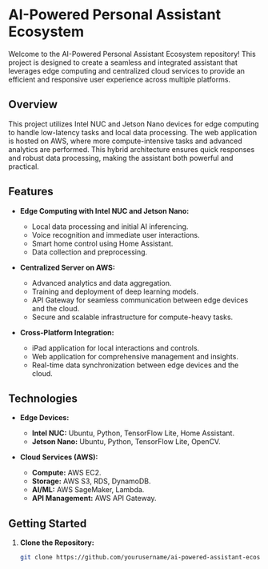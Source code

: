 # AI-Powered Personal Assistant Ecosystem

Welcome to the AI-Powered Personal Assistant Ecosystem repository! This project is designed to create a seamless and integrated assistant that leverages edge computing and centralized cloud services to provide an efficient and responsive user experience across multiple platforms.

## Overview

This project utilizes Intel NUC and Jetson Nano devices for edge computing to handle low-latency tasks and local data processing. The web application is hosted on AWS, where more compute-intensive tasks and advanced analytics are performed. This hybrid architecture ensures quick responses and robust data processing, making the assistant both powerful and practical.

## Features

- **Edge Computing with Intel NUC and Jetson Nano:**
  - Local data processing and initial AI inferencing.
  - Voice recognition and immediate user interactions.
  - Smart home control using Home Assistant.
  - Data collection and preprocessing.

- **Centralized Server on AWS:**
  - Advanced analytics and data aggregation.
  - Training and deployment of deep learning models.
  - API Gateway for seamless communication between edge devices and the cloud.
  - Secure and scalable infrastructure for compute-heavy tasks.

- **Cross-Platform Integration:**
  - iPad application for local interactions and controls.
  - Web application for comprehensive management and insights.
  - Real-time data synchronization between edge devices and the cloud.

## Technologies

- **Edge Devices:**
  - **Intel NUC:** Ubuntu, Python, TensorFlow Lite, Home Assistant.
  - **Jetson Nano:** Ubuntu, Python, TensorFlow Lite, OpenCV.

- **Cloud Services (AWS):**
  - **Compute:** AWS EC2.
  - **Storage:** AWS S3, RDS, DynamoDB.
  - **AI/ML:** AWS SageMaker, Lambda.
  - **API Management:** AWS API Gateway.

## Getting Started

1. **Clone the Repository:**
   ```sh
   git clone https://github.com/yourusername/ai-powered-assistant-ecosystem.git
